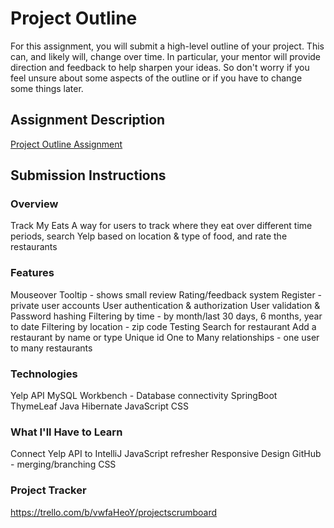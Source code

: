 # Project Outline
For this assignment, you will submit a high-level outline of your project. This can, and likely will, change over time. In particular, your mentor will provide direction and feedback to help sharpen your ideas. So don't worry if you feel unsure about some aspects of the outline or if you have to change some things later.

## Assignment Description
[Project Outline Assignment](https://education.launchcode.org/liftoff/modules/assignments/project-outline)


## Submission Instructions

### Overview
Track My Eats
A way for users to track where they eat over different time periods, search Yelp based on location & type of food, and rate the restaurants

### Features
Mouseover Tooltip - shows small review
Rating/feedback system
Register - private user accounts 
User authentication & authorization
User validation & Password hashing
Filtering by time - by month/last 30 days, 6 months, year to date
Filtering by location - zip code
Testing
Search for restaurant 
Add a restaurant by name or type
Unique id
One to Many relationships - one user to many restaurants

### Technologies
Yelp API
MySQL Workbench - Database connectivity
SpringBoot
ThymeLeaf
Java
Hibernate
JavaScript
CSS

### What I'll Have to Learn
Connect Yelp API to IntelliJ 
JavaScript refresher
Responsive Design
GitHub - merging/branching
CSS

### Project Tracker
https://trello.com/b/vwfaHeoY/projectscrumboard
